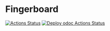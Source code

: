 # Fingerboard

[![Actions Status](https://github.com/mbarbin/fingerboard/workflows/CI/badge.svg)](https://github.com/mbarbin/fingerboard/actions/workflows/ci.yml)
[![Deploy odoc Actions Status](https://github.com/mbarbin/fingerboard/workflows/Deploy-odoc/badge.svg)](https://github.com/mbarbin/fingerboard/actions/workflows/deploy-odoc.yml)
